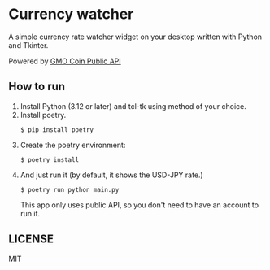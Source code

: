 # Currency watcher

A simple currency rate watcher widget on your desktop
written with Python and Tkinter.

Powered by [GMO Coin Public API](https://api.coin.z.com/fxdocs/en/#outline)

## How to run

1. Install Python (3.12 or later) and tcl-tk using method of your choice.
2. Install poetry.
   ```console
   $ pip install poetry
   ```
3. Create the poetry environment:
   ```console
   $ poetry install
   ```
4. And just run it (by default, it shows the USD-JPY rate.)
   ```console
   $ poetry run python main.py
   ```
   This app only uses public API, so you don't need to have an account to run it.

## LICENSE

MIT
